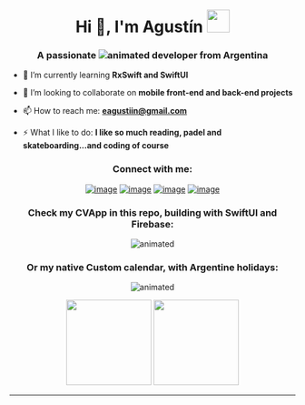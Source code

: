 <h1 align="center">Hi 👋, I'm Agustín <img height="40" src="https://emoji.gg/assets/emoji/4164-amongus.png"></h1>


<h3 align="center">A passionate <img src="https://img.shields.io/badge/iOS-000000?style=for-the-badgelogoColor=white" alt="animated"/> developer from Argentina</h3>

- 🌱 I’m currently learning **RxSwift and SwiftUI**

- 👯 I’m looking to collaborate on **mobile front-end and back-end projects**

- 📫 How to reach me: **eagustiin@gmail.com**

- ⚡ What I like to do: **I like so much reading, padel and skateboarding...and coding of course**

<h3 align="center">Connect with me:</h3>
<div align="center">

[![image](https://img.shields.io/badge/LinkedIn-0077B5?style=for-the-badge&logo=linkedin&logoColor=white)](https://www.linkedin.com/in/agustin-errecalde-a853b767/)
[![image](https://img.shields.io/badge/Instagram-E4405F?style=for-the-badge&logo=instagram&logoColor=white)](https://www.instagram.com/agustinerrecalde/)
[![image](https://img.shields.io/badge/Twitter-1DA1F2?style=for-the-badge&logo=twitter&logoColor=white)](https://twitter.com/eagustiin)
[![image](https://img.shields.io/badge/Gmail-D14836?style=for-the-badge&logo=gmail&logoColor=white)](mailto:eagustiin@gmail.com)
</div>

<h3 align="center">Check my CVApp in this repo, building with SwiftUI and Firebase:</h3>
<p align="center">
  <img src="https://user-images.githubusercontent.com/50756810/128765422-af71d2af-cc2c-4e2e-b2f6-f103f7024263.gif" alt="animated" />
</p>

<h3 align="center">Or my native Custom calendar, with Argentine holidays:</h3>
<p align="center">
    <img src="https://user-images.githubusercontent.com/50756810/128768854-b5561a6a-2fd5-4529-9452-eb2d10f00a5d.gif" alt="animated" />
</p>

<p align= "center">
  <img height= "150" src="https://github-readme-stats.vercel.app/api?username=aguserre&theme=react&show_icons=true&include_all_commits=true" />
  <img height= "150" src="https://github-readme-stats.vercel.app/api/top-langs/?username=aguserre&theme=react&layout=compact" />
</p>

------
